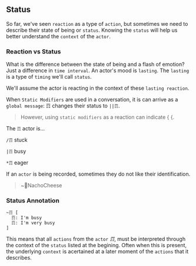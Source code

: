 ## Status

So far, we've seen `reaction` as a type of `action`, but sometimes we need to describe their state of being or `status`.  Knowing the `status` will help us better understand the `context` of the `actor`.

### Reaction vs Status
What is the difference between the state of being and a flash of emotion?  Just a difference in `time interval`.  An actor's mood is `lasting`.  The `lasting` is a type of `timing` we'll call `status`.  

We'll assume the actor is reacting in the context of these `lasting reaction`.

When `Static Modifiers` are used in a conversation, it is can arrive as a `global message`: ☶ changes their status to `||☶`.

> However, using `static modifiers` as a reaction can indicate { {.

The `☶` actor is...

`/☶` stuck

`|☶` busy

`*☶` eager

If an `actor` is being recorded, sometimes they do not like their identification.

> ~💩NachoCheese

### Status Annotation
```
~☶ [
  ☶: I'm busy
  ☶: I'm very busy
]
```
This means that all `actions` from the `actor` _☶_, must be interpreted through the context of the `status` listed at the begining.  Often when this is present, the underlying `context` is acertained at a later moment of the `actions` that it describes.

